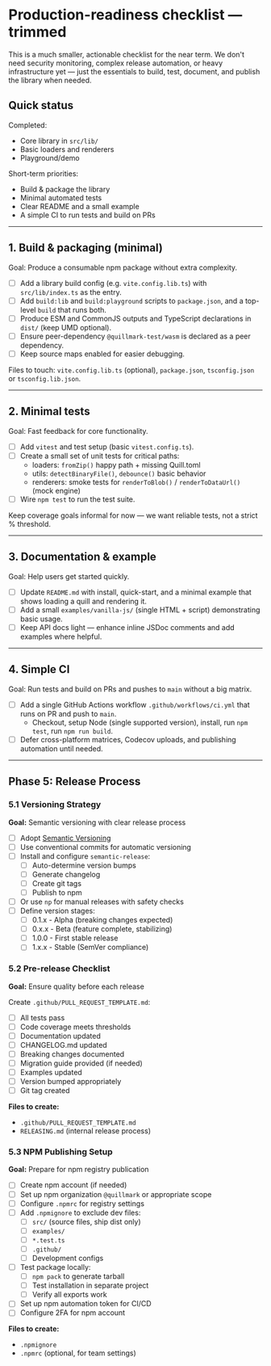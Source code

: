 # Production-readiness checklist — trimmed

This is a much smaller, actionable checklist for the near term. We don't need security monitoring, complex release automation, or heavy infrastructure yet — just the essentials to build, test, document, and publish the library when needed.

## Quick status

Completed:
- Core library in `src/lib/`
- Basic loaders and renderers
- Playground/demo

Short-term priorities:
- Build & package the library
- Minimal automated tests
- Clear README and a small example
- A simple CI to run tests and build on PRs

---

## 1. Build & packaging (minimal)

Goal: Produce a consumable npm package without extra complexity.

- [ ] Add a library build config (e.g. `vite.config.lib.ts`) with `src/lib/index.ts` as the entry.
- [ ] Add `build:lib` and `build:playground` scripts to `package.json`, and a top-level `build` that runs both.
- [ ] Produce ESM and CommonJS outputs and TypeScript declarations in `dist/` (keep UMD optional).
- [ ] Ensure peer-dependency `@quillmark-test/wasm` is declared as a peer dependency.
- [ ] Keep source maps enabled for easier debugging.

Files to touch: `vite.config.lib.ts` (optional), `package.json`, `tsconfig.json` or `tsconfig.lib.json`.

---

## 2. Minimal tests

Goal: Fast feedback for core functionality.

- [ ] Add `vitest` and test setup (basic `vitest.config.ts`).
- [ ] Create a small set of unit tests for critical paths:
  - loaders: `fromZip()` happy path + missing Quill.toml
  - utils: `detectBinaryFile()`, `debounce()` basic behavior
  - renderers: smoke tests for `renderToBlob()` / `renderToDataUrl()` (mock engine)
- [ ] Wire `npm test` to run the test suite.

Keep coverage goals informal for now — we want reliable tests, not a strict % threshold.

---

## 3. Documentation & example

Goal: Help users get started quickly.

- [ ] Update `README.md` with install, quick-start, and a minimal example that shows loading a quill and rendering it.
- [ ] Add a small `examples/vanilla-js/` (single HTML + script) demonstrating basic usage.
- [ ] Keep API docs light — enhance inline JSDoc comments and add examples where helpful.

---

## 4. Simple CI

Goal: Run tests and build on PRs and pushes to `main` without a big matrix.

- [ ] Add a single GitHub Actions workflow `.github/workflows/ci.yml` that runs on PR and push to `main`.
  - Checkout, setup Node (single supported version), install, run `npm test`, run `npm run build`.
- [ ] Defer cross-platform matrices, Codecov uploads, and publishing automation until needed.

---

## Phase 5: Release Process

### 5.1 Versioning Strategy

**Goal:** Semantic versioning with clear release process

- [ ] Adopt [Semantic Versioning](https://semver.org/)
- [ ] Use conventional commits for automatic versioning
- [ ] Install and configure `semantic-release`:
  - [ ] Auto-determine version bumps
  - [ ] Generate changelog
  - [ ] Create git tags
  - [ ] Publish to npm
- [ ] Or use `np` for manual releases with safety checks
- [ ] Define version stages:
  - [ ] 0.1.x - Alpha (breaking changes expected)
  - [ ] 0.x.x - Beta (feature complete, stabilizing)
  - [ ] 1.0.0 - First stable release
  - [ ] 1.x.x - Stable (SemVer compliance)

### 5.2 Pre-release Checklist

**Goal:** Ensure quality before each release

Create `.github/PULL_REQUEST_TEMPLATE.md`:
- [ ] All tests pass
- [ ] Code coverage meets thresholds
- [ ] Documentation updated
- [ ] CHANGELOG.md updated
- [ ] Breaking changes documented
- [ ] Migration guide provided (if needed)
- [ ] Examples updated
- [ ] Version bumped appropriately
- [ ] Git tag created

**Files to create:**
- `.github/PULL_REQUEST_TEMPLATE.md`
- `RELEASING.md` (internal release process)

### 5.3 NPM Publishing Setup

**Goal:** Prepare for npm registry publication

- [ ] Create npm account (if needed)
- [ ] Set up npm organization `@quillmark` or appropriate scope
- [ ] Configure `.npmrc` for registry settings
- [ ] Add `.npmignore` to exclude dev files:
  - [ ] `src/` (source files, ship dist only)
  - [ ] `examples/`
  - [ ] `*.test.ts`
  - [ ] `.github/`
  - [ ] Development configs
- [ ] Test package locally:
  - [ ] `npm pack` to generate tarball
  - [ ] Test installation in separate project
  - [ ] Verify all exports work
- [ ] Set up npm automation token for CI/CD
- [ ] Configure 2FA for npm account

**Files to create:**
- `.npmignore`
- `.npmrc` (optional, for team settings)

